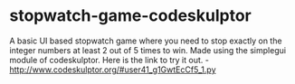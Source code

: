 # stopwatch-game-codeskulptor
A basic UI based stopwatch game where you need to stop exactly on the integer numbers at least 2 out of 5 times to win. Made using the simplegui module of codeskulptor. Here is the link to try it out. - http://www.codeskulptor.org/#user41_g1GwtEcCf5_1.py
